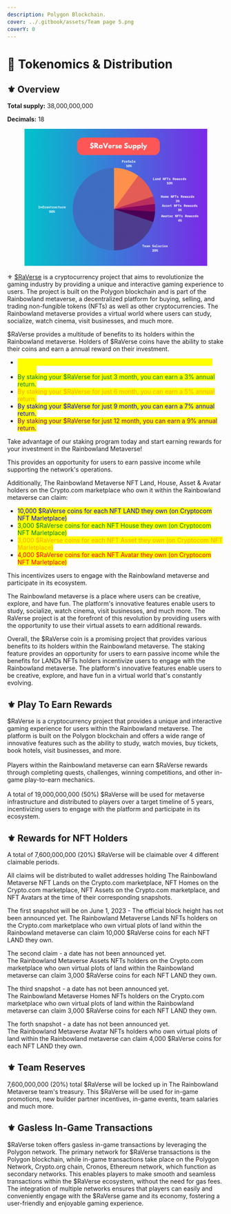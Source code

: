 ```yaml
---
description: Polygon Blockchain.
cover: ../.gitbook/assets/Team page 5.png
coverY: 0
---
```


# 🏦 Tokenomics & Distribution

## ⚜️ Overview

**Total supply:** 38,000,000,000

**Decimals:** 18

<figure><img src="../.gitbook/assets/$RaVerse Supply 2.png" alt=""><figcaption></figcaption></figure>

⚜️ [$RaVerse](https://polygonscan.com/token/0x1cb142c4b127a457a587271f33bd04ce8274f8ce) is a cryptocurrency project that aims to revolutionize the gaming industry by providing a unique and interactive gaming experience to users. The project is built on the Polygon blockchain and is part of the Rainbowland metaverse, a decentralized platform for buying, selling, and trading non-fungible tokens (NFTs) as well as other cryptocurrencies. The Rainbowland metaverse provides a virtual world where users can study, socialize, watch cinema, visit businesses, and much more.

$RaVerse provides a multitude of benefits to its holders within the Rainbowland metaverse. Holders of $RaVerse coins have the ability to stake their coins and earn a annual reward on their investment.

* <mark style="color:yellow;">By staking your $RaVerse for just 1 month, you can earn a 1% annual return.</mark>
* <mark style="color:green;">By staking your $RaVerse for just 3 month, you can earn a 3% annual return.</mark>
* <mark style="color:orange;">By staking your $RaVerse for just 6 month, you can earn a 5% annual return.</mark>
* <mark style="color:blue;">By staking your $RaVerse for just 9 month, you can earn a 7% annual return.</mark>
* <mark style="color:purple;">By staking your $RaVerse for just 12 month, you can earn a 9% annual return.</mark>

Take advantage of our staking program today and start earning rewards for your investment in the Rainbowland Metaverse!

This provides an opportunity for users to earn passive income while supporting the network's operations.

Additionally, The Rainbowland Metaverse NFT Land, House, Asset & Avatar holders on the Crypto.com marketplace who own it within the Rainbowland metaverse can claim:

* <mark style="color:blue;">10,000 $RaVerse coins for each NFT LAND they own (on Cryptocom NFT Marletplace)</mark>
* <mark style="color:green;">3,000 $RaVerse coins for each NFT House they own (on Cryptocom NFT Marletplace)</mark>
* <mark style="color:orange;">3,000 $RaVerse coins for each NFT Asset they own (on Cryptocom NFT Marletplace)</mark>
* <mark style="color:red;">4,000 $RaVerse coins for each NFT Avatar they own (on Cryptocom NFT Marletplace)</mark>

This incentivizes users to engage with the Rainbowland metaverse and participate in its ecosystem.

The Rainbowland metaverse is a place where users can be creative, explore, and have fun. The platform's innovative features enable users to study, socialize, watch cinema, visit businesses, and much more. The RaVerse project is at the forefront of this revolution by providing users with the opportunity to use their virtual assets to earn additional rewards.

Overall, the $RaVerse coin is a promising project that provides various benefits to its holders within the Rainbowland metaverse. The staking feature provides an opportunity for users to earn passive income while the benefits for LANDs NFTs holders incentivize users to engage with the Rainbowland metaverse. The platform's innovative features enable users to be creative, explore, and have fun in a virtual world that's constantly evolving.

## ⚜️ Play To Earn Rewards

$RaVerse is a cryptocurrency project that provides a unique and interactive gaming experience for users within the Rainbowland metaverse. The platform is built on the Polygon blockchain and offers a wide range of innovative features such as the ability to study, watch movies, buy tickets, book hotels, visit businesses, and more.\
\
Players within the Rainbowland metaverse can earn $RaVerse rewards through completing quests, challenges, winning competitions, and other in-game play-to-earn mechanics.\
\
A total of 19,000,000,000 (50%) $RaVerse will be used for metaverse infrastructure and distributed to players over a target timeline of 5 years, incentivizing users to engage with the platform and participate in its ecosystem.

## ⚜️ Rewards for NFT Holders

A total of 7,600,000,000 (20%) $RaVerse will be claimable over 4 different claimable periods.

All claims will be distributed to wallet addresses holding The Rainbowland Metaverse NFT Lands on the Crypto.com marketplace, NFT Homes on the Crypto.com marketplace, NFT Assets on the Crypto.com marketplace, and NFT Avatars at the time of their corresponding snapshots.&#x20;

The first snapshot will be on June 1, 2023 - The official block height has not been announced yet. The Rainbowland Metaverse Lands NFTs holders on the Crypto.com marketplace who own virtual plots of land within the Rainbowland metaverse can claim 10,000 $RaVerse coins for each NFT LAND they own.

The second claim - a date has not been announced yet.\
The Rainbowland Metaverse Assets NFTs holders on the Crypto.com marketplace who own virtual plots of land within the Rainbowland metaverse can claim 3,000 $RaVerse coins for each NFT LAND they own.

The third snapshot - a date has not been announced yet.\
The Rainbowland Metaverse Homes NFTs holders on the Crypto.com marketplace who own virtual plots of land within the Rainbowland metaverse can claim 3,000 $RaVerse coins for each NFT LAND they own.

The forth snapshot -  a date has not been announced yet.\
The Rainbowland Metaverse Avatar NFTs holders who own virtual plots of land within the Rainbowland metaverse can claim 4,000 $RaVerse coins for each NFT LAND they own.

## ⚜️ Team Reserves

7,600,000,000 (20%) total $RaVerse will be locked up in The Rainbowland Metaverse team's treasury. This $RaVerse will be used for in-game promotions, new builder partner incentives, in-game events, team salaries and much more.

## ⚜️ Gasless In-Game Transactions

$RaVerse token offers gasless in-game transactions by leveraging the Polygon network. The primary network for $RaVerse transactions is the Polygon blockchain, while in-game transactions take place on the Polygon Network, Crypto.org chain, Cronos, Ethereum network, which function as secondary networks. This enables players to make smooth and seamless transactions within the $RaVerse ecosystem, without the need for gas fees. The integration of multiple networks ensures that players can easily and conveniently engage with the $RaVerse game and its economy, fostering a user-friendly and enjoyable gaming experience.

